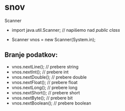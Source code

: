 # snov

Scanner
- import java.util.Scanner; // napišemo nad *public class*

- Scanner vnos = new Scanner(System.in);

## Branje podatkov:
- vnos.nextLine(); // prebere string
- vnos.nextInt(); // prebere int
- vnos.nextDouble(); // prebere double
- vnos.nextFloat(); // prebere float
- vnos.nextLong(); // prebere long
- vnos.nextShort(); // prebere short
- vnos.nextByte(); // prebere bit
- vnos.nextBoolean(); // prebere boolean
